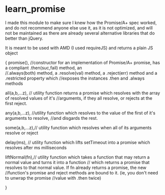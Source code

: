 learn_promise
=============

I made this module to make sure I knew how the Promise/A+ spec worked, and do not recommend anyone else use it, as it is not optimized, and will not be maintained as there are already several alternative libraries that do better than jQuery.

It is meant to be used with AMD (I used requireJS) and returns a plain JS object 

{
   promise(),  //constructor for an implementation of Promise/A+ promise, has a compliant .then(suc,fail) method, an    
               //.always(both) method, a .resolve(val) method, a .reject(err) method and a .restricted property which 
               //exposes the instances .then and .always methods
   
   all(a,b,...z), // utility function returns a promise which resolves with the array of resolved values of it's 
                  //arguments, if they all resolve, or rejects at the first reject.
   
   any(a,b,...z), //utility function which resolves to the value of the first of it's arguments to resolve, 
                  //and disgards the rest.
   
   some(a,b,...z),// utility function which resolves when all of its arguments resolve or reject
   
   delay(ms),     // utility function which lifts setTimeout into a promise which resolves after ms milliseconds
   
   liftNormal(fn),// utility function which takes a function that may return a normal value and turns it into a function 
                  // which returns a promise that resolves to that normal value.  If fn already returns a promise, the new                   //function's promise and reject methods are bound to it.  (ie, you don't need to unwrap the promise 
                  //value with .then twice)
   
   }
   
